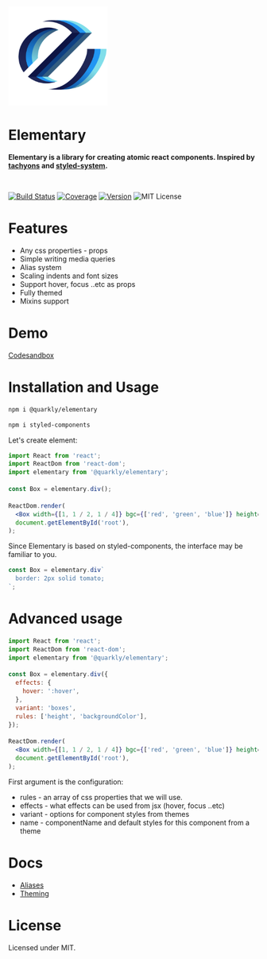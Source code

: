 <p>
  <img src="docs/src/q-elementary.png" width="200px" margin-left="-18px">
</p>
<h1> Elementary </h1>
<p>
  <b>Elementary is a library for creating atomic react components. 
Inspired by <a href="http://tachyons.io/" target="_blank">tachyons</a> and <a href="https://github.com/styled-system/styled-system" target="_blank">styled-system</a>.</b>
</p>
<br>

[![Build Status][badge]][travis]
[![Coverage][coverage-badge]][coverage]
[![Version][version-badge]][npm]
![MIT License][license]

<!-- ![size][] -->

[badge]: https://flat.badgen.net/travis/quarkly/elementary/master
[travis]: https://travis-ci.com/quarkly/elementary
[coverage-badge]: https://flat.badgen.net/codecov/c/github/quarkly/elementary
[coverage]: https://codecov.io/github/quarkly/elementary
[version-badge]: https://flat.badgen.net/npm/v/@quarkly/elementary
[npm]: https://npmjs.com/package/@quarkly/elementary
[license]: https://flat.badgen.net/badge/license/MIT/blue

<!-- [size]: https://flat.badgen.net/packagephobia/min/@quarkly/elementary -->

# Features

- Any css properties - props
- Simple writing media queries
- Alias ​​system
- Scaling indents and font sizes
- Support hover, focus ..etc as props
- Fully themed
- Mixins support

# Demo

[Codesandbox](https://codesandbox.io/embed/quarklyelementary-demo-jplhn)

# Installation and Usage

```sh
npm i @quarkly/elementary
```

```sh
npm i styled-components
```

Let's create element:

```jsx
import React from 'react';
import ReactDom from 'react-dom';
import elementary from '@quarkly/elementary';

const Box = elementary.div();

ReactDom.render(
  <Box width={[1, 1 / 2, 1 / 4]} bgc={['red', 'green', 'blue']} height="300px" />,
  document.getElementById('root'),
);
```

Since Elementary is based on styled-components, the interface may be familiar to you. <br>

```jsx
const Box = elementary.div`
  border: 2px solid tomato;
`;
```

# Advanced usage

```jsx
import React from 'react';
import ReactDom from 'react-dom';
import elementary from '@quarkly/elementary';

const Box = elementary.div({
  effects: {
    hover: ':hover',
  },
  variant: 'boxes',
  rules: ['height', 'backgroundColor'],
});

ReactDom.render(
  <Box width={[1, 1 / 2, 1 / 4]} bgc={['red', 'green', 'blue']} height="300px" />,
  document.getElementById('root'),
);
```

First argument is the configuration:

- rules - an array of css properties that we will use.
- effects - what effects can be used from jsx (hover, focus ..etc)
- variant - options for component styles from themes
- name - componentName and default styles for this component from a theme

# Docs

- [Aliases](docs/aliases.md)
- [Theming](docs/theming.md)

# License

Licensed under MIT.
